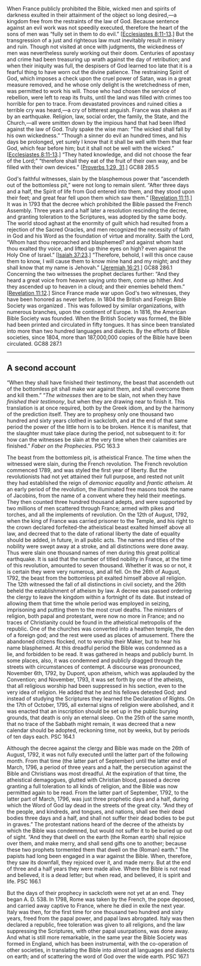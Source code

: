 When France publicly prohibited the Bible, wicked men and spirits of darkness exulted in their attainment of the object so long desired,—a kingdom free from the restraints of the law of God. Because sentence against an evil work was not speedily executed, therefore the heart of the sons of men was “fully set in them to do evil.” [[Ecclesiastes 8:11-13](1965.35629).] But the transgression of a just and righteous law must inevitably result in misery and ruin. Though not visited at once with judgments, the wickedness of men was nevertheless surely working out their doom. Centuries of apostasy and crime had been treasuring up wrath against the day of retribution; and when their iniquity was full, the despisers of God learned too late that it is a fearful thing to have worn out the divine patience. The restraining Spirit of God, which imposes a check upon the cruel power of Satan, was in a great measure removed, and he whose only delight is the wretchedness of men, was permitted to work his will. Those who had chosen the service of rebellion, were left to reap its fruits, until the land was filled with crimes too horrible for pen to trace. From devastated provinces and ruined cities a terrible cry was heard,—a cry of bitterest anguish. France was shaken as if by an earthquake. Religion, law, social order, the family, the State, and the Church,—all were smitten down by the impious hand that had been lifted against the law of God. Truly spake the wise man: “The wicked shall fall by his own wickedness.” “Though a sinner do evil an hundred times, and his days be prolonged, yet surely I know that it shall be well with them that fear God, which fear before him; but it shall not be well with the wicked.” [[Ecclesiastes 8:11-13](1965.35629).] “They hated knowledge, and did not choose the fear of the Lord;” “therefore shall they eat of the fruit of their own way, and be filled with their own devices.” [[Proverbs 1:29, 31](1965.33510).] GC88 285.5

God's faithful witnesses, slain by the blasphemous power that “ascendeth out of the bottomless pit,” were not long to remain silent. “After three days and a half, the Spirit of life from God entered into them, and they stood upon their feet; and great fear fell upon them which saw them.” [[Revelation 11:11](1965.63013).] It was in 1793 that the decree which prohibited the Bible passed the French Assembly. Three years and a half later a resolution rescinding the decree, and granting toleration to the Scriptures, was adopted by the same body. The world stood aghast at the enormity of guilt which had resulted from a rejection of the Sacred Oracles, and men recognized the necessity of faith in God and his Word as the foundation of virtue and morality. Saith the Lord, “Whom hast thou reproached and blasphemed? and against whom hast thou exalted thy voice, and lifted up thine eyes on high? even against the Holy One of Israel.” [[Isaiah 37:23](1965.37492).] “Therefore, behold, I will this once cause them to know, I will cause them to know mine hand and my might; and they shall know that my name is Jehovah.” [[Jeremiah 16:21](1965.39502).] GC88 286.1
Concerning the two witnesses the prophet declares further: “And they heard a great voice from heaven saying unto them, come up hither. And they ascended up to heaven in a cloud; and their enemies beheld them.” [[Revelation 11:12](1965.63015).] Since France made war upon God's two witnesses, they have been honored as never before. In 1804 the British and Foreign Bible Society was organized . This was followed by similar organizations, with numerous branches, upon the continent of Europe. In 1816, the American Bible Society was founded. When the British Society was formed, the Bible had been printed and circulated in fifty tongues. It has since been translated into more than two hundred languages and dialects. By the efforts of Bible societies, since 1804, more than 187,000,000 copies of the Bible have been circulated. GC88 287.1
- - -
## A second account
“When they shall have finished their testimony, the beast that ascendeth out of the bottomless pit shall make war against them, and shall overcome them and kill them.” “_The witnesses_ then are to be slain, not when they have _finished their testimony_, but when they are drawing near to finish it. This translation is at once required, both by the Greek idiom, and by the harmony of the prediction itself. They are to prophesy only one thousand two hundred and sixty years clothed in sackcloth, and at the end of that same period the power of the little horn is to be broken. Hence it is manifest, that the slaughter must take place during the period, not subsequent to it: for how can the witnesses be slain at the very time when their calamities are finished.” _Faber on the Prophecies_. PSC 163.3

The beast from the bottomless pit, is atheistical France. The time when the witnessed were slain, during the French revolution. The French revolution commenced 1789, and was styled the first year of liberty. But the revolutionists had not yet attained their full purpose, and rested not unlit they had established the reign of _demoniac equality_ and _frantic atheism_. At an early period of the revolution, the illuminated free masons took the name of Jacobins, from the name of a convent where they held their meetings. They then counted three hundred thousand adepts, and were supported by two millions of men scattered through France; armed with pikes and torches, and all the implements of revolution. On the 12th of August, 1792, when the king of France was carried prisoner to the Temple, and his right to the crown declared forfeited-the atheistical beast exalted himself above all law, and decreed that to the date of rational liberty the date of equality should be added, in future, in all public acts. The names and titles of the nobility were swept away at a stroke, and all distinctions were done away. Thus were slain one thousand names of men during this great political earthquake. It is said that the number of titled nobility in France, at the time of this revolution, amounted to seven thousand. Whether it was so or not, it is certain they were very numerous, and all fell. On the 26th of August, 1792, the beast from the bottomless pit exalted himself above all religion. The 12th witnessed the fall of all distinctions in civil society, and the 26th beheld the establishment of atheism by law. A decree was passed ordering the clergy to leave the kingdom within a fortnight of its date. But instead of allowing them that time the whole period was employed in seizing, imprisoning and putting them to the most cruel deaths. The ministers of religion, both papal and protestant, were now no more in France; and no traces of Christianity could be found in the atheistical metropolis of the republic. One of the churches was converted into a heathen temple, the den of a foreign god; and the rest were used as places of amusement. There the abandoned citizens flocked, not to worship their Maker, but to hear his name blasphemed. At this dreadful period the Bible was condemned as a lie, and forbidden to be read. It was gathered in heaps and publicly burnt. In some places, also, it was condemned and publicly dragged through the streets with circumstances of contempt. A discourse was pronounced, November 6th, 1792, by Dupont, upon atheism, which was applauded by the Convention; and November, 1793, it was set forth by one of the atheists, that all religious worship had been suppressed in his section, even to the very idea of religion. He added that he and his fellows detested God; and instead of studying the Scriptures they learned the Declaration of Rights. On the 17th of October, 1795, all external signs of religion were abolished, and it was enacted that an inscription should be set up in the public burying grounds, that death is only an eternal sleep. On the 25th of the same month, that no trace of the Sabbath might remain, it was decreed that a new calendar should be adopted, reckoning time, not by weeks, but by periods of ten days each. PSC 164.1

Although the decree against the clergy and Bible was made on the 26th of August, 1792, it was not fully executed until the latter part of the following month. From that time (the latter part of September) until the latter end of March, 1796, a period of three years and a half, the persecution against the Bible and Christians was most dreadful. At the expiration of that time, the atheistical demagogues, glutted with Christian blood, passed a decree granting a full toleration to all kinds of religion, and the Bible was now permitted again to be read. From the latter part of September, 1792, to the latter part of March, 1796, was just three prophetic days and a half, during which the Word of God lay dead in the streets of the great city. “And they of the people, and kindreds, and tongues, and nations, shall see their dead bodies three days and a half, and shall not suffer their dead bodies to be put in graves.” The protestant nations heard of the decree of the atheists by which the Bible was condemned, but would not suffer it to be buried up out of sight. “And they that dwell on the earth (the Roman earth) shall rejoice over them, and make merry, and shall send gifts one to another; because these two prophets tormented them that dwell on the (Roman) earth.” The papists had long been engaged in a war against the Bible. When, therefore, they saw its downfall, they rejoiced over it, and made merry. But at the end of three and a half years they were made alive. Where the Bible is not read and believed, it is a dead letter; but when read, and believed, it is spirit and life. PSC 166.1

But the days of their prophecy in sackcloth were not yet at an end. They began A. D. 538. In 1798, Rome was taken by the French, the pope deposed, and carried away captive to France, where he died in exile the next year. Italy was then, for the first time for one thousand two hundred and sixty years, freed from the papal power, and papal laws abrogated. Italy was then declared a republic, free toleration was given to all religions, and the law suppressing the Scriptures, with other papal usurpations, was done away. And what is still more remarkable, in the same year the Bible Society was formed in England, which has been instrumental, with the co-operation of other societies, in translating the Bible into almost all languages and dialects on earth; and of scattering the word of God over the wide earth. PSC 167.1
